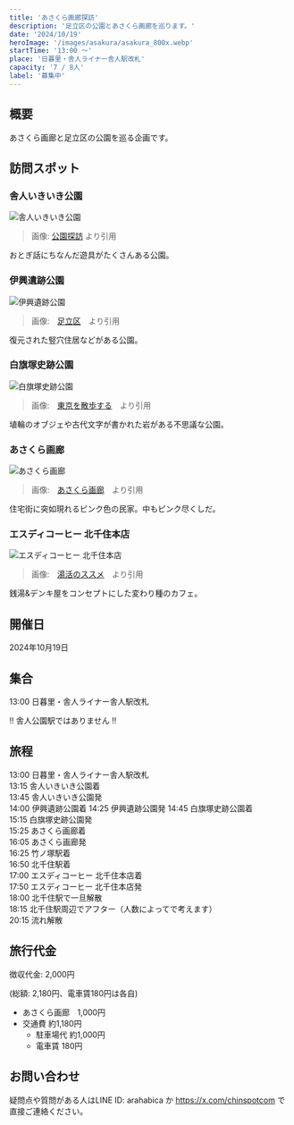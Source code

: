 ```yaml
---
title: 'あさくら画廊探訪'
description: '足立区の公園とあさくら画廊を巡ります。'
date: '2024/10/19'
heroImage: '/images/asakura/asakura_800x.webp'
startTime: '13:00 〜'
place: '日暮里・舎人ライナー舎人駅改札'
capacity: '7 / 8人'
label: '募集中'
---
```


## 概要

あさくら画廊と足立区の公園を巡る企画です。

## 訪問スポット

### 舎人いきいき公園

![舎人いきいき公園](/images/asakura/toneriikiki_800x.webp)
> 画像: [公園探訪](https://www.koentanbo.com/toneriikiiki/) より引用

おとぎ話にちなんだ遊具がたくさんある公園。

### 伊興遺跡公園

![伊興遺跡公園](/images/asakura/ioki_800x.webp)
>  画像:　[足立区](https://www.city.adachi.tokyo.jp/bunka/ikoisekisyokai2019.html)　より引用

復元された竪穴住居などがある公園。

### 白旗塚史跡公園

![白旗塚史跡公園](/images/asakura/shirahata_800x.webp)
>  画像:　[東京を散歩する](https://www.tokyo-walk.com/park/shirahatadukashisekikouen.html)　より引用

埴輪のオブジェや古代文字が書かれた岩がある不思議な公園。

### あさくら画廊

![あさくら画廊](/images/asakura/asakura_800x.webp)
>  画像:　[あさくら画廊](https://asakura11garo.online/index.php/2022/09/27/20220927/)　より引用

住宅街に突如現れるピンク色の民家。中もピンク尽くしだ。

### エスディコーヒー 北千住本店

![エスディコーヒー 北千住本店](/images/asakura/sdcoffee_800x.webp)
>  画像:　[湯活のススメ](https://yukatsu.hatenablog.com/entry/2022/06/03/%E3%82%A8%E3%82%B9%E3%83%87%E3%82%A3%E3%83%BC%E3%82%B3%E3%83%BC%E3%83%92%E3%83%BC%EF%BD%9C%E5%8C%97%E5%8D%83%E4%BD%8F%EF%BD%9C%E6%B9%AF%E6%B4%BB%E3%83%AC%E3%83%9D%E3%83%BC%E3%83%88%EF%BC%88%E9%8A%AD)　より引用

銭湯&デンキ屋をコンセプトにした変わり種のカフェ。

## 開催日

2024年10月19日

## 集合

13:00 日暮里・舎人ライナー舎人駅改札

!! 舎人公園駅ではありません !!

## 旅程

13:00 日暮里・舎人ライナー舎人駅改札  
13:15 舎人いきいき公園着  
13:45 舎人いきいき公園発  
14:00 伊興遺跡公園着 
14:25 伊興遺跡公園発
14:45 白旗塚史跡公園着  
15:15 白旗塚史跡公園発  
15:25 あさくら画廊着  
16:05 あさくら画廊発  
16:25 竹ノ塚駅着  
16:50 北千住駅着  
17:00 エスディコーヒー 北千住本店着  
17:50 エスディコーヒー 北千住本店発  
18:00 北千住駅で一旦解散  
18:15 北千住駅周辺でアフター（人数によってで考えます）  
20:15 流れ解散 

## 旅行代金

徴収代金: 2,000円

(総額: 2,180円、電車賃180円は各自)


- あさくら画廊　1,000円
- 交通費 約1,180円
  - 駐車場代 約1,000円
  - 電車賃 180円

## お問い合わせ

疑問点や質問がある人はLINE ID: arahabica か https://x.com/chinspotcom で直接ご連絡ください。
